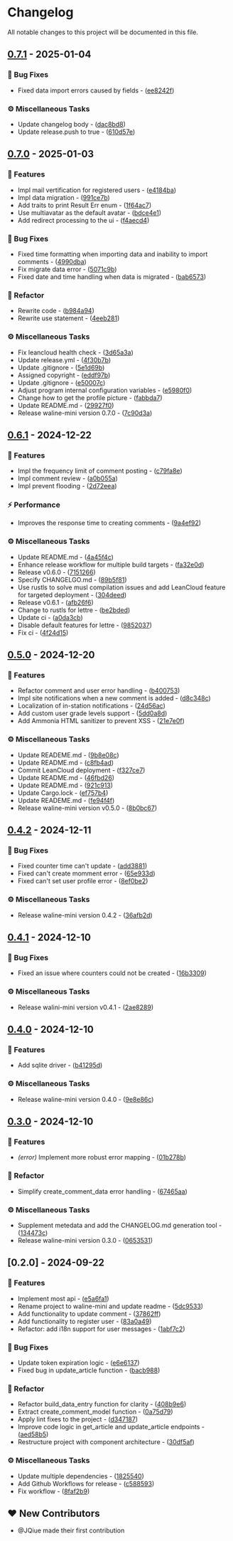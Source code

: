 # Changelog

All notable changes to this project will be documented in this file.

## [0.7.1](https://github.com/JQiue/waline-rs/compare/v0.7.0..0.7.1) - 2025-01-04

### 🐛 Bug Fixes

- Fixed data import errors caused by fields - ([ee8242f](https://github.com/JQiue/waline-rs/commit/ee8242f70cc8f774f864a694b963073b20d84012))

### ⚙️ Miscellaneous Tasks

- Update changelog body - ([dac8bd8](https://github.com/JQiue/waline-rs/commit/dac8bd8e40551e95df0a4811af5f22c588344dbf))
- Update release.push to true - ([610d57e](https://github.com/JQiue/waline-rs/commit/610d57e9e560dd4f86d5b881da1f590057e02d3c))

## [0.7.0](https://github.com/JQiue/waline-rs/compare/v0.6.1..v0.7.0) - 2025-01-03

### 🚀 Features

- Impl mail vertification for registered users - ([e4184ba](https://github.com/JQiue/waline-rs/commit/e4184ba2fa0ba6475354d55e403daa6641f60baa))
- Impl data migration - ([991ce7b](https://github.com/JQiue/waline-rs/commit/991ce7bd0540f8e363cc6c6acffc21b096851581))
- Add traits to print Result Err enum - ([1f64ac7](https://github.com/JQiue/waline-rs/commit/1f64ac71ab9ee6891ac2ac8f6519d17925c953d2))
- Use multiavatar as the default avatar - ([bdce4e1](https://github.com/JQiue/waline-rs/commit/bdce4e124ff3995e23e0be84c200c570b21b9796))
- Add redirect processing to the ui - ([f4aecd4](https://github.com/JQiue/waline-rs/commit/f4aecd4400eb50084a0db56eeb6604761f2fd6f4))

### 🐛 Bug Fixes

- Fixed time formatting when importing data and inability to import comments - ([4990dba](https://github.com/JQiue/waline-rs/commit/4990dba35c1a70218fe21832574aaa9ca0235bd8))
- Fix migrate data error - ([5071c9b](https://github.com/JQiue/waline-rs/commit/5071c9b822a62525c74ded229338f03bb830b51b))
- Fixed date and time handling when data is migrated - ([bab6573](https://github.com/JQiue/waline-rs/commit/bab6573cfdce8a7ca93d26950cad2ee76524e54c))

### 🚜 Refactor

- Rewrite code - ([b984a94](https://github.com/JQiue/waline-rs/commit/b984a94e531205dc01f586764eac2966941acdb0))
- Rewrite use statement - ([4eeb281](https://github.com/JQiue/waline-rs/commit/4eeb2811dec40735389d853c017b20b5dc64ab7d))

### ⚙️ Miscellaneous Tasks

- Fix leancloud health check - ([3d65a3a](https://github.com/JQiue/waline-rs/commit/3d65a3ad839a720ba8e66daaf6e7a3b499ef38fc))
- Update release.yml - ([4f30b7b](https://github.com/JQiue/waline-rs/commit/4f30b7b8e5113090a3a679a310e9d2e47e90f1a7))
- Update .gitignore - ([5e1d69b](https://github.com/JQiue/waline-rs/commit/5e1d69bcf6246c333cc9b315c5f81e961e90e911))
- Assigned copyright - ([eddf97b](https://github.com/JQiue/waline-rs/commit/eddf97b93498face1bfcf5e832617259c36baacf))
- Update .gitignore - ([e50007c](https://github.com/JQiue/waline-rs/commit/e50007c82d4670df6d5ca3b4e2a2091d608da90e))
- Adjust program internal configuration variables - ([e5980f0](https://github.com/JQiue/waline-rs/commit/e5980f0f352f1ffd087f1356098b162da7af2b9f))
- Change how to get the profile picture - ([fabbda7](https://github.com/JQiue/waline-rs/commit/fabbda760002376db810e9b99c64a82a283758b1))
- Update README.md - ([29927f0](https://github.com/JQiue/waline-rs/commit/29927f032df60621a98c944c82e44e6ec5974fae))
- Release waline-mini version 0.7.0 - ([7c90d3a](https://github.com/JQiue/waline-rs/commit/7c90d3a4a564f753bccb7dd464ae752169379d46))

## [0.6.1](https://github.com/JQiue/waline-rs/compare/v0.5.0..v0.6.1) - 2024-12-22

### 🚀 Features

- Impl the frequency limit of comment posting - ([c79fa8e](https://github.com/JQiue/waline-rs/commit/c79fa8e6f520400f8b6d7fc7cfc7cb023cde6608))
- Impl comment review - ([a0b055a](https://github.com/JQiue/waline-rs/commit/a0b055aabca802c902a0eb4455eb94468cfc63c9))
- Impl prevent flooding - ([2d72eea](https://github.com/JQiue/waline-rs/commit/2d72eea4fa4f3ca4a67356b06f7d56512f6a8726))

### ⚡ Performance

- Improves the response time to creating comments - ([9a4ef92](https://github.com/JQiue/waline-rs/commit/9a4ef9276e033f04b5d6d4f54894e8a1e7f2b513))

### ⚙️ Miscellaneous Tasks

- Update README.md - ([4a45f4c](https://github.com/JQiue/waline-rs/commit/4a45f4cdc490ffe8eda6a752f3bc5f193d8e82c1))
- Enhance release workflow for multiple build targets - ([fa32e0d](https://github.com/JQiue/waline-rs/commit/fa32e0deb9bc67191d5cfa19c0bc06a48c1195e2))
- Release v0.6.0 - ([7151266](https://github.com/JQiue/waline-rs/commit/7151266ab36d8ef84d0a7e33749a932f2e349ef5))
- Specify CHANGELGO.md - ([89b5f81](https://github.com/JQiue/waline-rs/commit/89b5f8146b72e9b4a5ccf988b6566444a65a8345))
- Use rustls to solve musl compilation issues and add LeanCloud feature for targeted deployment - ([304deed](https://github.com/JQiue/waline-rs/commit/304deedd57b9439dd4ce5df1c3da46624b5783cb))
- Release v0.6.1 - ([afb26f6](https://github.com/JQiue/waline-rs/commit/afb26f61f42b51c84ccf7c7fe1286ab71df58178))
- Change to rustls for lettre - ([be2bded](https://github.com/JQiue/waline-rs/commit/be2bded72853c2ac83b8242617e29f7cf35f6ed0))
- Update ci - ([a0da3cb](https://github.com/JQiue/waline-rs/commit/a0da3cb1c4c47f696f5113929a2efc12e8962662))
- Disable default features for lettre - ([9852037](https://github.com/JQiue/waline-rs/commit/9852037ed37d3a36c93d7fe6687708f0a6766d2a))
- Fix ci - ([4f24d15](https://github.com/JQiue/waline-rs/commit/4f24d15bb9eb7b60d4acb58dd88c658b27242a88))

## [0.5.0](https://github.com/JQiue/waline-rs/compare/v0.4.2..v0.5.0) - 2024-12-20

### 🚀 Features

- Refactor comment and user error handling - ([b400753](https://github.com/JQiue/waline-rs/commit/b400753d5dbbe3a901cee3a728ab70188d968436))
- Impl site notifications when a new comment is added - ([d8c348c](https://github.com/JQiue/waline-rs/commit/d8c348c34caf79de1b7c9a90be015d6645637768))
- Localization of in-station notifications - ([24d56ac](https://github.com/JQiue/waline-rs/commit/24d56ac1e705b6d09624053e01f7b169deac914f))
- Add custom user grade levels support - ([5dd0a8d](https://github.com/JQiue/waline-rs/commit/5dd0a8de7cd609be75f4c9da9bc7299d9b644f48))
- Add Ammonia HTML sanitizer to prevent XSS - ([21e7e0f](https://github.com/JQiue/waline-rs/commit/21e7e0f9201415605f1f1a7c30a9b82c81d86833))

### ⚙️ Miscellaneous Tasks

- Update READEME.md - ([9b8e08c](https://github.com/JQiue/waline-rs/commit/9b8e08c5828216419911e7c876e3f20ea625ee5e))
- Update README.md - ([c8fb4ad](https://github.com/JQiue/waline-rs/commit/c8fb4ad1e05919fdb67ad2a06bbfb206820768db))
- Commit LeanCloud deployment - ([f327ce7](https://github.com/JQiue/waline-rs/commit/f327ce78474affaf381af3297cf6ac93c22c12da))
- Update README.md - ([46fbd26](https://github.com/JQiue/waline-rs/commit/46fbd26de04c1af7caf61c13e2545c5c1d4e245b))
- Update README.md - ([921c913](https://github.com/JQiue/waline-rs/commit/921c913a735193253d9ccaee50b120de078754b5))
- Update Cargo.lock - ([ef757b4](https://github.com/JQiue/waline-rs/commit/ef757b415ab44ae11a66c5aa5898cd7009f15a40))
- Update READEME.md - ([fe94f4f](https://github.com/JQiue/waline-rs/commit/fe94f4f66fdfa740f39d19d04b5359f34976c733))
- Release waline-mini version v0.5.0 - ([8b0bc67](https://github.com/JQiue/waline-rs/commit/8b0bc67f16875c15b0e003163958994a0f83fb5b))

## [0.4.2](https://github.com/JQiue/waline-rs/compare/v0.4.1..v0.4.2) - 2024-12-11

### 🐛 Bug Fixes

- Fixed counter time can't update - ([add3881](https://github.com/JQiue/waline-rs/commit/add3881ab87063ecdadd5d9690ca543bb07c29da))
- Fixed can't create momment error - ([65e933d](https://github.com/JQiue/waline-rs/commit/65e933da3d33e37a535a7927cff13723a1ddfd92))
- Fixed can't set user profile error - ([8ef0be2](https://github.com/JQiue/waline-rs/commit/8ef0be286a5cfd77b12598098a72264e077242c7))

### ⚙️ Miscellaneous Tasks

- Release waline-mini version 0.4.2 - ([36afb2d](https://github.com/JQiue/waline-rs/commit/36afb2d59c75ee16945b2e7b984924f0b6f73a6f))

## [0.4.1](https://github.com/JQiue/waline-rs/compare/v0.4.0..v0.4.1) - 2024-12-10

### 🐛 Bug Fixes

- Fixed an issue where counters could not be created - ([16b3309](https://github.com/JQiue/waline-rs/commit/16b3309b3ff06c1f6edea3563bf87d6fd5596ed1))

### ⚙️ Miscellaneous Tasks

- Release walini-mini version v0.4.1 - ([2ae8289](https://github.com/JQiue/waline-rs/commit/2ae8289bef87f0012dfad2f8cc230f7625e0a63d))

## [0.4.0](https://github.com/JQiue/waline-rs/compare/v0.3.0..v0.4.0) - 2024-12-10

### 🚀 Features

- Add sqlite driver - ([b41295d](https://github.com/JQiue/waline-rs/commit/b41295d6d5f29446cc99f4e9fb9894ddee6bfbac))

### ⚙️ Miscellaneous Tasks

- Release waline-mini version 0.4.0 - ([9e8e86c](https://github.com/JQiue/waline-rs/commit/9e8e86c83fc0bb0ee74a5ad8b6321bc6133e1072))

## [0.3.0](https://github.com/JQiue/waline-rs/compare/v0.2.0..v0.3.0) - 2024-12-10

### 🚀 Features

- *(error)* Implement more robust error mapping - ([01b278b](https://github.com/JQiue/waline-rs/commit/01b278bd55250f17e3f07a5e85152dfb83f74906))

### 🚜 Refactor

- Simplify create_comment_data error handling - ([67465aa](https://github.com/JQiue/waline-rs/commit/67465aa29a9c0921b84f53c0937e7f70d6ff1ba4))

### ⚙️ Miscellaneous Tasks

- Supplement metedata and add the CHANGELOG.md generation tool - ([134473c](https://github.com/JQiue/waline-rs/commit/134473c75c83b9af546b1d0441d6e04f16d1af7f))
- Release waline-mini version 0.3.0 - ([0653531](https://github.com/JQiue/waline-rs/commit/0653531e231fbaa93c5cb70552e0c7f3fb6c5bc9))

## [0.2.0] - 2024-09-22

### 🚀 Features

- Implement most api - ([e5a6fa1](https://github.com/JQiue/waline-rs/commit/e5a6fa1cf1230e18853a5b90697b2ed5ba3bd687))
- Rename project to waline-mini and update readme - ([5dc9533](https://github.com/JQiue/waline-rs/commit/5dc9533a099147989fdc677a549e7fda9195c396))
- Add functionality to update comment - ([37862ff](https://github.com/JQiue/waline-rs/commit/37862ff14eed42dfb1f415caf656fab0433e37c5))
- Add functionality to register user - ([83a0a49](https://github.com/JQiue/waline-rs/commit/83a0a498806f8c0466f0bf68412cdab387f05ec1))
- Refactor: add i18n support for user messages - ([1abf7c2](https://github.com/JQiue/waline-rs/commit/1abf7c2dcbfc545c49266c20e5d8a9c7f3c17e6b))

### 🐛 Bug Fixes

- Update token expiration logic - ([e6e6137](https://github.com/JQiue/waline-rs/commit/e6e61370d6f868ed088e960924360c3acaf3c575))
- Fixed bug in update_article function - ([bacb988](https://github.com/JQiue/waline-rs/commit/bacb988d88cc15cb15c57e0296fb3b7d21047fc5))

### 🚜 Refactor

- Refactor build_data_entry function for clarity - ([408b9e6](https://github.com/JQiue/waline-rs/commit/408b9e651a568b029d22ef0168e8ae1cb8a31f1d))
- Extract create_comment_model function - ([0a75d79](https://github.com/JQiue/waline-rs/commit/0a75d7946d45e27bfc2de4ff1bb38e8d3852b4f9))
- Apply lint fixes to the project - ([d347187](https://github.com/JQiue/waline-rs/commit/d3471875b11d2b783385fceea1715874b4c5efeb))
- Improve code logic in get_article and update_article endpoints - ([aed58b5](https://github.com/JQiue/waline-rs/commit/aed58b5c3f0ebb1a4675cc1881b4741f9202f0b5))
- Restructure project with component architecture - ([30df5af](https://github.com/JQiue/waline-rs/commit/30df5af758224396df4ac9fbfc071dd634fe87ab))

### ⚙️ Miscellaneous Tasks

- Update multiple dependencies - ([1825540](https://github.com/JQiue/waline-rs/commit/1825540137e7e88d2a6f22e4d2b174a2bce9b617))
- Add Github Workflows for release - ([c588593](https://github.com/JQiue/waline-rs/commit/c588593a7d95dea1638487ced93f4dc736e74f98))
- Fix workflow - ([8faf2b9](https://github.com/JQiue/waline-rs/commit/8faf2b9b1157e21773b358021dbb20208190cf0e))

## ❤️ New Contributors

* @JQiue made their first contribution

